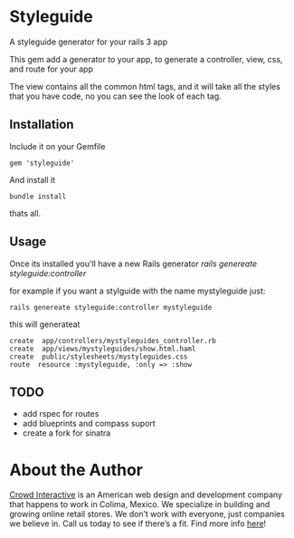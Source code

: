 # Styleguide

A styleguide generator for your rails 3 app 


This gem add a generator to your app, to generate a controller, view, css, and route for your app

The view contains all the common html tags, and it will take all the styles that you have code, no you 
can see the look of each tag.

## Installation

Include it on your Gemfile

    gem 'styleguide'

And install it

    bundle install

thats all.


## Usage

Once its installed you'll have a new Rails generator *rails genereate styleguide:controller*

for example if you want a stylguide with the name mystyleguide just:

    rails genereate styleguide:controller mystyleguide

this will generateat

    create  app/controllers/mystyleguides_controller.rb
    create  app/views/mystyleguides/show.html.haml
    create  public/stylesheets/mystyleguides.css
    route  resource :mystyleguide, :only => :show


## TODO

* add rspec for routes
* add blueprints and compass suport
* create a fork for sinatra

# About the Author

[Crowd Interactive](http://www.crowdint.com) is an American web design and development company that happens to work in Colima, Mexico. 
We specialize in building and growing online retail stores. We don’t work with everyone, just companies we believe in. Call us today to see if there’s a fit.
Find more info [here](http://www.crowdint.com)!
